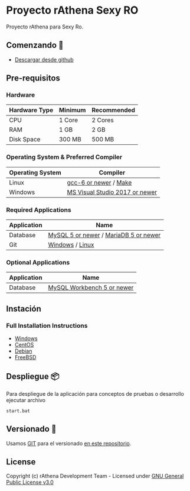 # Proyecto rAthena Sexy RO

Proyecto rAthena para Sexy Ro.

## Comenzando 🚀

+ [Descargar desde github](https://github.com/sebastianchavez/sexy-ro-rathena/tree/release) 

## Pre-requisitos

### Hardware
Hardware Type | Minimum | Recommended
------|------|------
CPU | 1 Core | 2 Cores
RAM | 1 GB | 2 GB
Disk Space | 300 MB | 500 MB

### Operating System & Preferred Compiler
Operating System | Compiler
------|------
Linux  | [gcc-6 or newer](https://www.gnu.org/software/gcc/gcc-6/) / [Make](https://www.gnu.org/software/make/)
Windows | [MS Visual Studio 2017 or newer](https://www.visualstudio.com/downloads/)

### Required Applications
Application | Name
------|------
Database | [MySQL 5 or newer](https://www.mysql.com/downloads/) / [MariaDB 5 or newer](https://downloads.mariadb.org/)
Git | [Windows](https://gitforwindows.org/) / [Linux](https://git-scm.com/download/linux)

### Optional Applications
Application | Name
------|------
Database | [MySQL Workbench 5 or newer](http://www.mysql.com/downloads/workbench/)

## Instación 

### Full Installation Instructions
  * [Windows](https://github.com/rathena/rathena/wiki/Install-on-Windows)
  * [CentOS](https://github.com/rathena/rathena/wiki/Install-on-Centos)
  * [Debian](https://github.com/rathena/rathena/wiki/Install-on-Debian)
  * [FreeBSD](https://github.com/rathena/rathena/wiki/Install-on-FreeBSD)


## Despliegue 📦

Para despliegue de la aplicación para conceptos de pruebas o desarrollo ejecutar archivo

```
start.bat
```

## Versionado 📌

Usamos [GIT](https://git-scm.com/) para el versionado [en este repositorio](https://github.com/sebastianchavez/sexy-ro-rathena).

## License
Copyright (c) rAthena Development Team - Licensed under [GNU General Public License v3.0](https://github.com/rathena/rathena/blob/master/LICENSE)
